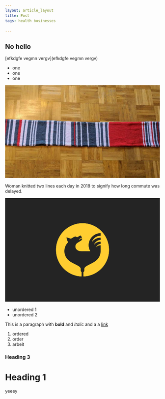 ```yaml
---
layout: article_layout
title: Post
tags: health businesses

---
```

## No hello

[efkdgfe vegmn vergv](efkdgfe vegmn vergv)

<ul>
<li>one</li>
<li>one</li>
<li>one</li>
</ul>
<!--more-->
<!-- hero -->
<div class="row  no-padding mb-0">
<div class="col s12 m12 l12 no-padding">
<img src="/images/1035.jpg" class="responsive-img" style="top:-340px;">
<p>Woman knitted two lines each day in 2018 to signify how long commute was delayed.</p>
</div>
</div>

![](/images/treaz.png)

* unordered 1
* unordered 2

This is a paragraph with **bold** and _italic_ and a a [link](http://www.google.com "Link")

1. ordered
2. order
3. arbeit

### Heading 3

# Heading 1

yeeey
